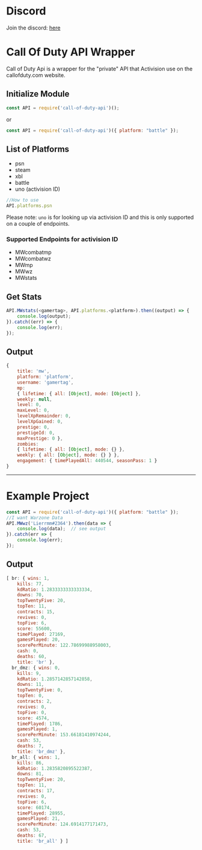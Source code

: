# Discord

Join the discord: [here](https://discord.gg/bFSpYkK)

# Call Of Duty API Wrapper

Call of Duty Api is a wrapper for the "private" API that Activision use on the callofduty.com website.

## Initialize Module
```javascript
const API = require('call-of-duty-api')();
```
or
```javascript
const API = require('call-of-duty-api')({ platform: "battle" });
```

## List of Platforms
-   psn
-   steam
-   xbl
-   battle
-   uno (activision ID)
```javascript
//How to use
API.platforms.psn
```
Please note:
`uno` is for looking up via activision ID and this is only supported on a couple of endpoints.
### Supported Endpoints for activision ID
-   MWcombatmp
-   MWcombatwz
-   MWmp
-   MWwz
-   MWstats

## Get Stats
```javascript
API.MWstats(<gamertag>, API.platforms.<platform>).then((output) => {
    console.log(output);  
}).catch((err) => {
    console.log(err);
});
```

## Output
```javascript 
{
    title: 'mw',
    platform: 'platform',
    username: 'gamertag',
    mp:
    { lifetime: { all: [Object], mode: [Object] },
    weekly: null,
    level: 0,
    maxLevel: 0,
    levelXpRemainder: 0,
    levelXpGained: 0,
    prestige: 0,
    prestigeId: 0,
    maxPrestige: 0 },
    zombies:
    { lifetime: { all: [Object], mode: {} },
    weekly: { all: [Object], mode: {} } },
    engagement: { timePlayedAll: 440544, seasonPass: 1 } 
}
```
---

# Example Project
```javascript
const API = require('call-of-duty-api')({ platform: "battle" });
//I want Warzone Data
API.MWwz('Lierrmm#2364').then(data => {
    console.log(data);  // see output
}).catch(err => {
    console.log(err);
});
```
## Output
```javascript
[ br: { wins: 1,
    kills: 77,
    kdRatio: 1.2833333333333334,       
    downs: 70,
    topTwentyFive: 20,
    topTen: 11,
    contracts: 15,
    revives: 0,
    topFive: 6,
    score: 55600,
    timePlayed: 27169,
    gamesPlayed: 20,
    scorePerMinute: 122.78699988958003,
    cash: 0,
    deaths: 60,
    title: 'br' },
  br_dmz: { wins: 0,
    kills: 9,
    kdRatio: 1.2857142857142858,
    downs: 11,
    topTwentyFive: 0,
    topTen: 0,
    contracts: 2,
    revives: 0,
    topFive: 0,
    score: 4574,
    timePlayed: 1786,
    gamesPlayed: 1,
    scorePerMinute: 153.66181410974244,
    cash: 53,
    deaths: 7,
    title: 'br_dmz' },
  br_all: { wins: 1,
    kills: 86,
    kdRatio: 1.2835820895522387,
    downs: 81,
    topTwentyFive: 20,
    topTen: 11,
    contracts: 17,
    revives: 0,
    topFive: 6,
    score: 60174,
    timePlayed: 28955,
    gamesPlayed: 21,
    scorePerMinute: 124.6914177171473,
    cash: 53,
    deaths: 67,
    title: 'br_all' } ]
```

